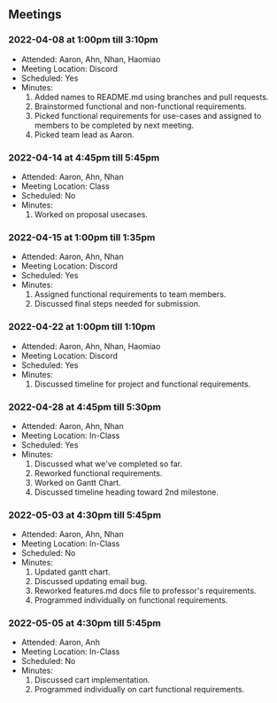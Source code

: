 ## Meetings

### 2022-04-08 at 1:00pm till 3:10pm
- Attended: Aaron, Ahn, Nhan, Haomiao
- Meeting Location: Discord
- Scheduled: Yes
- Minutes:
  1. Added names to README.md using branches and pull requests.
  2. Brainstormed functional and non-functional requirements.
  3. Picked functional requirements for use-cases and assigned to members to be completed by next meeting.
  4. Picked team lead as Aaron.

### 2022-04-14 at 4:45pm till 5:45pm
- Attended: Aaron, Ahn, Nhan
- Meeting Location: Class
- Scheduled: No
- Minutes:
  1. Worked on proposal usecases.

### 2022-04-15 at 1:00pm till 1:35pm
- Attended: Aaron, Ahn, Nhan
- Meeting Location: Discord
- Scheduled: Yes
- Minutes:
  1. Assigned functional requirements to team members.
  2. Discussed final steps needed for submission.

### 2022-04-22 at 1:00pm till 1:10pm
- Attended: Aaron, Ahn, Nhan, Haomiao
- Meeting Location: Discord
- Scheduled: Yes
- Minutes:
  1. Discussed timeline for project and functional requirements.

### 2022-04-28 at 4:45pm till 5:30pm
- Attended: Aaron, Ahn, Nhan
- Meeting Location: In-Class
- Scheduled: Yes
- Minutes:
  1. Discussed what we've completed so far.
  2. Reworked functional requirements.
  3. Worked on Gantt Chart.
  4. Discussed timeline heading toward 2nd milestone.

### 2022-05-03 at 4:30pm till 5:45pm
- Attended: Aaron, Ahn, Nhan
- Meeting Location: In-Class
- Scheduled: No
- Minutes:
  1. Updated gantt chart.
  2. Discussed updating email bug.
  3. Reworked features.md docs file to professor's requirements.
  4. Programmed individually on functional requirements.

### 2022-05-05 at 4:30pm till 5:45pm
- Attended: Aaron, Anh
- Meeting Location: In-Class
- Scheduled: No
- Minutes:
  1. Discussed cart implementation.
  2. Programmed individually on cart functional requirements.
